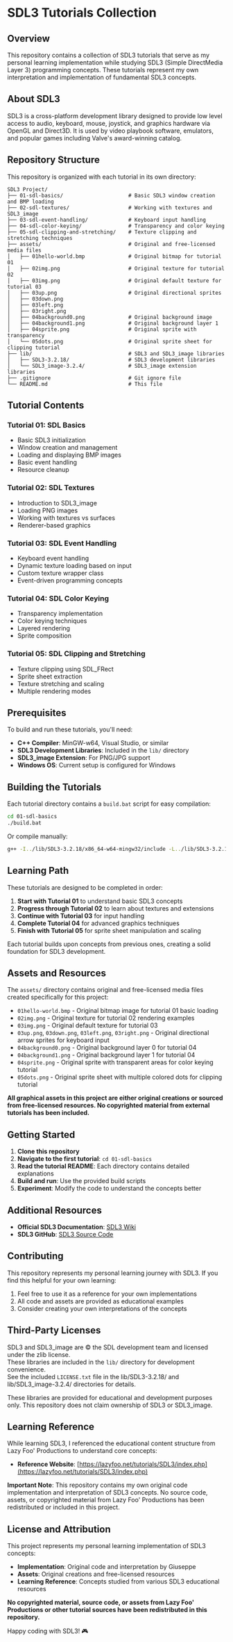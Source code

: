 # SDL3 Tutorials Collection

## Overview

This repository contains a collection of SDL3 tutorials that serve as my personal learning implementation while studying SDL3 (Simple DirectMedia Layer 3) programming concepts. These tutorials represent my own interpretation and implementation of fundamental SDL3 concepts.

## About SDL3

SDL3 is a cross-platform development library designed to provide low level access to audio, keyboard, mouse, joystick, and graphics hardware via OpenGL and Direct3D. It is used by video playbook software, emulators, and popular games including Valve's award-winning catalog.

## Repository Structure

This repository is organized with each tutorial in its own directory:

```
SDL3 Project/
├── 01-sdl-basics/                     # Basic SDL3 window creation and BMP loading
├── 02-sdl-textures/                   # Working with textures and SDL3_image
├── 03-sdl-event-handling/             # Keyboard input handling
├── 04-sdl-color-keying/               # Transparency and color keying
├── 05-sdl-clipping-and-stretching/    # Texture clipping and stretching techniques
├── assets/                            # Original and free-licensed media files
│   ├── 01hello-world.bmp              # Original bitmap for tutorial 01
│   ├── 02img.png                      # Original texture for tutorial 02
│   ├── 03img.png                      # Original default texture for tutorial 03
│   ├── 03up.png                       # Original directional sprites
│   ├── 03down.png                     
│   ├── 03left.png                     
│   ├── 03right.png                    
│   ├── 04background0.png              # Original background image
│   ├── 04background1.png              # Original background layer 1
│   ├── 04sprite.png                   # Original sprite with transparency
│   └── 05dots.png                     # Original sprite sheet for clipping tutorial
├── lib/                               # SDL3 and SDL3_image libraries
│   ├── SDL3-3.2.18/                   # SDL3 development libraries
│   └── SDL3_image-3.2.4/              # SDL3_image extension libraries
├── .gitignore                         # Git ignore file
└── README.md                          # This file
```

## Tutorial Contents

### Tutorial 01: SDL Basics
- Basic SDL3 initialization
- Window creation and management
- Loading and displaying BMP images
- Basic event handling
- Resource cleanup

### Tutorial 02: SDL Textures
- Introduction to SDL3_image
- Loading PNG images
- Working with textures vs surfaces
- Renderer-based graphics

### Tutorial 03: SDL Event Handling
- Keyboard event handling
- Dynamic texture loading based on input
- Custom texture wrapper class
- Event-driven programming concepts

### Tutorial 04: SDL Color Keying
- Transparency implementation
- Color keying techniques
- Layered rendering
- Sprite composition

### Tutorial 05: SDL Clipping and Stretching
- Texture clipping using SDL_FRect
- Sprite sheet extraction
- Texture stretching and scaling
- Multiple rendering modes

## Prerequisites

To build and run these tutorials, you'll need:

- **C++ Compiler**: MinGW-w64, Visual Studio, or similar
- **SDL3 Development Libraries**: Included in the `lib/` directory
- **SDL3_image Extension**: For PNG/JPG support
- **Windows OS**: Current setup is configured for Windows

## Building the Tutorials

Each tutorial directory contains a `build.bat` script for easy compilation:

```bash
cd 01-sdl-basics
./build.bat
```

Or compile manually:
```bash
g++ -I../lib/SDL3-3.2.18/x86_64-w64-mingw32/include -L../lib/SDL3-3.2.18/x86_64-w64-mingw32/lib -o main 01-main.cpp -lSDL3 -lSDL3_image
```

## Learning Path

These tutorials are designed to be completed in order:

1. **Start with Tutorial 01** to understand basic SDL3 concepts
2. **Progress through Tutorial 02** to learn about textures and extensions
3. **Continue with Tutorial 03** for input handling
4. **Complete Tutorial 04** for advanced graphics techniques
5. **Finish with Tutorial 05** for sprite sheet manipulation and scaling

Each tutorial builds upon concepts from previous ones, creating a solid foundation for SDL3 development.

## Assets and Resources

The `assets/` directory contains original and free-licensed media files created specifically for this project:
- `01hello-world.bmp` - Original bitmap image for tutorial 01 basic loading
- `02img.png` - Original texture for tutorial 02 rendering examples
- `03img.png` - Original default texture for tutorial 03
- `03up.png`, `03down.png`, `03left.png`, `03right.png` - Original directional arrow sprites for keyboard input
- `04background0.png` - Original background layer 0 for tutorial 04
- `04background1.png` - Original background layer 1 for tutorial 04
- `04sprite.png` - Original sprite with transparent areas for color keying tutorial
- `05dots.png` - Original sprite sheet with multiple colored dots for clipping tutorial

**All graphical assets in this project are either original creations or sourced from free-licensed resources. No copyrighted material from external tutorials has been included.**


## Getting Started

1. **Clone this repository**
2. **Navigate to the first tutorial**: `cd 01-sdl-basics`
3. **Read the tutorial README**: Each directory contains detailed explanations
4. **Build and run**: Use the provided build scripts
5. **Experiment**: Modify the code to understand the concepts better

## Additional Resources

- **Official SDL3 Documentation**: [SDL3 Wiki](https://wiki.libsdl.org/SDL3/)
- **SDL3 GitHub**: [SDL3 Source Code](https://github.com/libsdl-org/SDL)

## Contributing

This repository represents my personal learning journey with SDL3. If you find this helpful for your own learning:
1. Feel free to use it as a reference for your own implementations
2. All code and assets are provided as educational examples
3. Consider creating your own interpretations of the concepts

## Third-Party Licenses

SDL3 and SDL3_image are © the SDL development team and licensed under the zlib license.  
These libraries are included in the `lib/` directory for development convenience.  
See the included `LICENSE.txt` file in the lib/SDL3-3.2.18/ and lib/SDL3_image-3.2.4/ directories for details.

These libraries are provided for educational and development purposes only. This repository does not claim ownership of SDL3 or SDL3_image.

## Learning Reference

While learning SDL3, I referenced the educational content structure from Lazy Foo' Productions to understand core concepts:
- **Reference Website**: [https://lazyfoo.net/tutorials/SDL3/index.php](https://lazyfoo.net/tutorials/SDL3/index.php)

**Important Note**: This repository contains my own original code implementation and interpretation of SDL3 concepts. No source code, assets, or copyrighted material from Lazy Foo' Productions has been redistributed or included in this project.

## License and Attribution

This project represents my personal learning implementation of SDL3 concepts:

- **Implementation**: Original code and interpretation by Giuseppe
- **Assets**: Original creations and free-licensed resources
- **Learning Reference**: Concepts studied from various SDL3 educational resources

**No copyrighted material, source code, or assets from Lazy Foo' Productions or other tutorial sources have been redistributed in this repository.**

Happy coding with SDL3! 🎮
